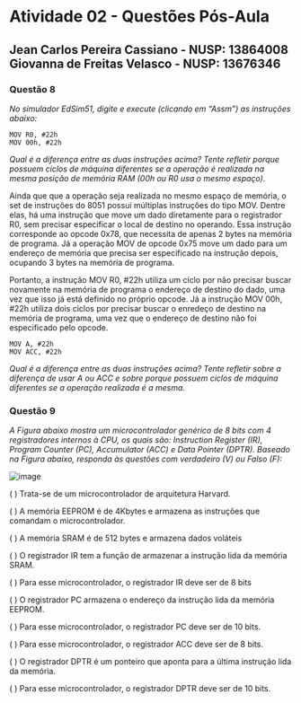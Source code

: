# Atividade 02 - Questões Pós-Aula

## Jean Carlos Pereira Cassiano - NUSP: 13864008 <br> Giovanna de Freitas Velasco - NUSP: 13676346

### Questão 8

*No simulador EdSim51, digite e execute (clicando em “Assm”) as instruções abaixo:*

``` 
MOV R0, #22h
MOV 00h, #22h
```

*Qual é a diferença entre as duas instruções acima? Tente refletir porque possuem ciclos de máquina diferentes se a operação é realizada na mesma posição de memória RAM (00h ou R0 usa o mesmo espaço).*

Ainda que que a operação seja realizada no mesmo espaço de memória, o set de instruções do 8051 possui múltiplas instruções do tipo MOV. Dentre elas, há uma instrução que move um dado diretamente para o registrador R0, sem precisar especificar o local de destino no operando. Essa instrução corresponde ao opcode 0x78, que necessita de apenas 2 bytes na memória de programa. Já a operação MOV de opcode 0x75 move um dado para um endereço de memória que precisa ser especificado na instrução depois, ocupando 3 bytes na memória de programa.

Portanto, a instrução MOV R0, #22h utiliza um ciclo por não precisar buscar novamente na memória de programa o endereço de destino do dado, uma vez que isso já está definido no próprio opcode. Já a instrução MOV 00h, #22h utiliza dois ciclos por precisar buscar o enredeço de destino na memória de programa, uma vez que o endereço de destino não foi especificado pelo opcode.

``` 
MOV A, #22h
MOV ACC, #22h
```

*Qual é a diferença entre as duas instruções acima? Tente refletir sobre a diferença de usar A ou ACC e sobre porque possuem ciclos de máquina diferentes se a operação realizada é a mesma.*


### Questão 9

*A Figura abaixo mostra um microcontrolador genérico de 8 bits com 4 registradores internos à CPU, os quais são: Instruction Register (IR), Program Counter (PC), Accumulator (ACC) e Data Pointer (DPTR). Baseado na Figura abaixo, responda às questões com verdadeiro (V) ou Falso (F):*

![image](https://github.com/user-attachments/assets/643e832e-23f2-4457-9fc3-d2ce9b168872)

( ) Trata-se de um microcontrolador de arquitetura Harvard.

( ) A memória EEPROM é de 4Kbytes e armazena as instruções que comandam o
microcontrolador.

( ) A memória SRAM é de 512 bytes e armazena dados voláteis

( ) O registrador IR tem a função de armazenar a instrução lida da memória SRAM.

( ) Para esse microcontrolador, o registrador IR deve ser de 8 bits

( ) O registrador PC armazena o endereço da instrução lida da memória EEPROM.

( ) Para esse microcontrolador, o registrador PC deve ser de 10 bits.

( ) Para esse microcontrolador, o registrador ACC deve ser de 8 bits.

( ) O registrador DPTR é um ponteiro que aponta para a última instrução lida da
memória.

( ) Para esse microcontrolador, o registrador DPTR deve ser de 10 bits.


